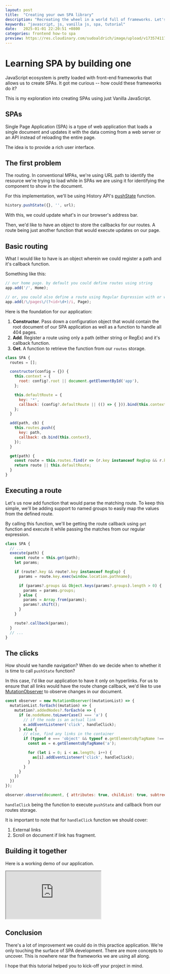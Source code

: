 ```yaml
---
layout: post
title:  "Creating your own SPA library"
description: "Recreating the wheel in a world full of frameworks. Let's learn how-to create a SPA."
keywords: "javascript, js, vanilla js, spa, tutorial"
date:   2025-01-01 22:20:51 +0800
categories: frontend how-to spa
preview: https://res.cloudinary.com/sudoaldrich/image/upload/v1735741173/blogs/thumbnails/SPA_tuxf1r.png
---
```


# Learning SPA by building one

JavaScript ecosystem is pretty loaded with front-end frameworks that allows us to create SPAs.
It got me curious -- how could these frameworks do it?

This is my exploration into creating SPAs using just Vanilla JavaScript.

## SPAs

Single Page Application (SPA) is a type of web application that loads a single document
and updates it with the data coming from a web server  or an API instead of reloading the entire page.

The idea is to provide a rich user interface.

## The first problem

The routing. In conventional MPAs, we're using URL path to identify the resource we're trying to load while 
in SPAs we are using it for identifying the component to show in the document.

For this implementation, we'll be using History API's [pushState](https://developer.mozilla.org/en-US/docs/Web/API/History/pushState) function.

```js
history.pushState({}, '', url);
```

With this, we could update what's in our browser's address bar.

Then, we'd like to have an object to store the callbacks for our routes.
A route being just another function that would execute updates on our page.

## Basic routing

What I would like to have is an object wherein we could register a path and it's callback function.

Something like this:
```js
// our home page. by default you could define routes using string
app.add('/', Home);

// or, you could also define a route using Regular Expression with or without named groups
app.add(/\/pages\/(?<id>\d+)/i, Page);
```

Here is the foundation for our application:

1. **Constructor**. Pass down a configuration object that would contain the root document of our SPA application as
  well as a function to handle all 404 pages.
2. **Add**. Register a route using only a path (either string or RegEx) and it's callback function.
3. **Get**. A function to retrieve the function from our `routes` storage.

```js
class SPA {
  routes = [];

  constructor(config = {}) {
    this.context = {
      root: config?.root || document.getElementById('app'),
    };

    this.defaultRoute = {
      key: '*',
      callback: (config?.defaultRoute || (() => { })).bind(this.context),
    };
  }

  add(path, cb) {
    this.routes.push({
      key: path,
      callback: cb.bind(this.context),
    });
  }

  get(path) {
    const route = this.routes.find(r => (r.key instanceof RegExp && r.key.test(path)) || r.key === path);
    return route || this.defaultRoute;
  }
}
```

## Executing a route

Let's us now add function that would parse the matching route. To keep this simple, we'll be
adding support to named groups to easily map the values from the defined route.

By calling this function, we'll be getting the route callback using `get` function and 
execute it while passing the matches from our regular expression.

```js
class SPA {
  // ...
  execute(path) {
    const route = this.get(path);
    let params;

    if (route?.key && route?.key instanceof RegExp) {
      params = route.key.exec(window.location.pathname);

      if (params?.groups && Object.keys(params?.groups).length > 0) {
        params = params.groups;
      } else {
        params = Array.from(params);
        params?.shift();
      }
    }

    route?.callback(params);
  }
  // ...
}
```

## The clicks

How should we handle navigation? When do we decide when to  whether it is time to call `pushState` function?

In this case, I'd like our application to have it only on hyperlinks.
For us to ensure that all links would have the route change callback, we'd like to use
[MutationObserver](https://developer.mozilla.org/en-US/docs/Web/API/MutationObserver) to observe changes in
our document.
```js
const observer = new MutationObserver((mutationList) => {
  mutationList.forEach((mutation) => {
    mutation?.addedNodes?.forEach(e => {
      if (e.nodeName.toLowerCase() === 'a') {
        // if the node is an actual link
        e.addEventListener('click', handleClick);
      } else {
        // else, find any links in the container
        if (typeof e === 'object' && typeof e.getElementsByTagName !== 'undefined') {
          const as = e.getElementsByTagName('a');

          for (let i = 0; i < as.length; i++) {
            as[i].addEventListener('click', handleClick);
          }
        }
      }
    })
  })
});

observer.observe(document, { attributes: true, childList: true, subtree: true });
```

`handleClick` being the function to execute `pushState` and callback from our routes storage.

It is important to note that for `handleClick` function we should cover:
1. External links
2. Scroll on document if link has fragment.


## Building it together

Here is a working demo of our application.

<iframe src="https://stackblitz.com/edit/vitejs-vite-1zqfcjcy?embed=1&file=src%2Fmain.js"></iframe>

## Conclusion

There's a lot of improvement we could do in this practice application. 
We're only touching the surface of SPA development. There are more concepts to uncover.
This is nowhere near the frameworks we are using all along.

I hope that this tutorial helped you to kick-off your project in mind.



